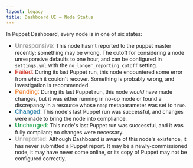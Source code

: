 ```yaml
---
layout: legacy
title: Dashboard UI — Node Status
---
```


In Puppet Dashboard, every node is in one of six states:

- <span style="font-family: Helvetica, Arial, Verdana; font-size: larger; color: #888;">Unresponsive:</span> This node hasn't reported to the puppet master recently; something may be wrong. The cutoff for considering a node unresponsive defaults to one hour, and can be configured in `settings.yml` with the `no_longer_reporting_cutoff` setting.
- <span style="font-family: Helvetica, Arial, Verdana; font-size: larger; color: #c21;">Failed:</span> During its last Puppet run, this node encountered some error from which it couldn't recover. Something is probably wrong, and investigation is recommended.
- <span style="font-family: Helvetica, Arial, Verdana; font-size: larger; color: #e72;">Pending:</span> During its last Puppet run, this node _would_ have made changes, but it was either running in no-op mode or found a discrepancy in a resource whose `noop` metaparameter was set to `true`. 
- <span style="font-family: Helvetica, Arial, Verdana; font-size: larger; color: #069;">Changed:</span> This node's last Puppet run was successful, and changes were made to bring the node into compliance. 
- <span style="font-family: Helvetica, Arial, Verdana; font-size: larger; color: #093;">Unchanged:</span> This node's last Puppet run was successful, and it was fully compliant; no changes were necessary. 
- <span style="font-family: Helvetica, Arial, Verdana; font-size: larger; color: #aaa;">Unreported:</span> Although Dashboard is aware of this node's existence, it has never submitted a Puppet report. It may be a newly-commissioned node, it may have never come online, or its copy of Puppet may not be configured correctly.

